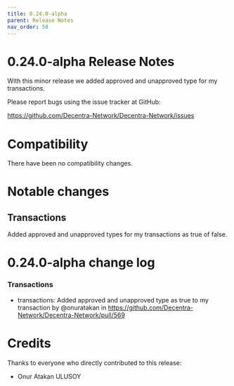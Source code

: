 ```yaml
---
title: 0.24.0-alpha
parent: Release Notes
nav_order: 50
---
```


# 0.24.0-alpha Release Notes

With this minor release we added approved and unapproved type for my transactions.

Please report bugs using the issue tracker at GitHub:

<https://github.com/Decentra-Network/Decentra-Network/issues>

# Compatibility

There have been no compatibility changes.

# Notable changes

## Transactions
Added approved and unapproved types for my transactions as true of false.

# 0.24.0-alpha change log

### Transactions
* transactions: Added approved and unapproved type as true to my transaction by @onuratakan in https://github.com/Decentra-Network/Decentra-Network/pull/569

# Credits

Thanks to everyone who directly contributed to this release:

- Onur Atakan ULUSOY
